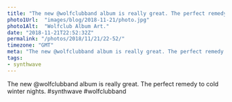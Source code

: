 ```yaml
---
title: "The new @wolfclubband album is really great. The perfect remedy to cold winter nights."
photo1Url:  "images/blog/2018-11-21/photo.jpg"
photo1Alt:  "Wolfclub Album Art."
date: "2018-11-21T22:52:32Z"
permalink: "/photos/2018/11/21/22-52/"
timezone: "GMT"
meta: "The new @wolfclubband album is really great. The perfect remedy to cold winter nights."
tags:
- synthwave
---
```

The new @wolfclubband album is really great. The perfect remedy to cold winter nights. #synthwave #wolfclubband
